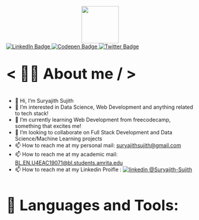<div id="header" align="center">
  <img src="https://media.giphy.com/media/jdPMeyv9rn0hZHh8n9/giphy.gif" width="100"/>
</div>
<div id="badges">
  <a href="https://www.linkedin.com/in/suryajith-sujith-186257186/">
    <img src="https://img.shields.io/badge/LinkedIn-blue?style=for-the-badge&logo=linkedin&logoColor=white" alt="LinkedIn Badge"/>
  </a>
  <a href="https://codepen.io/Straxxy_28">
    <img src="https://img.shields.io/badge/Codepen-white?style=for-the-badge&logo=codepen&logoColor=white" alt="Codepen Badge"/>
  </a>
  <a href="your-twitter-URL">
    <img src="https://img.shields.io/badge/Twitter-blue?style=for-the-badge&logo=twitter&logoColor=white" alt="Twitter Badge"/>
  </a>
</div>

<p style="font-size: 40px";> <b> < 🙋‍♂️  About me / > </b> </p>

- 👋 Hi, I’m Suryajith Sujith
- 👀 I’m interested in Data Science, Web Development and anything related to tech stack!
- 🌱 I’m currently learning Web Development from freecodecamp, something that excites me!
- 💞️ I’m looking to collaborate on Full Stack Development and Data Science/Machine Learning projects
- 📫 How to reach me at my personal mail: suryajithsujith@gmail.com
- 📫 How to reach me at my academic mail: BL.EN.U4EAC19071@bl.students.amrita.edu
- 📫 How to reach me at my Linkedin Proifle
  : <a href="https://www.linkedin.com/in/suryajith-sujith-186257186/" rel="nofollow noreferrer">
    <img src="https://i.stack.imgur.com/gVE0j.png" alt="linkedin"> @Suryajith-Sujith
  </a> &nbsp; 

<p style="font-size: 40px"> <strong> 🚀 Languages and Tools: </strong> </p>

<!---
SJ-2000/SJ-2000 is a ✨ special ✨ repository because its `README.md` (this file) appears on your GitHub profile.
You can click the Preview link to take a look at your changes.
--->
